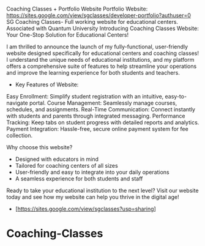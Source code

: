 Coaching Classes + Portfolio Website
Portfolio Website: https://sites.google.com/view/sgclasses/developer-portfolio?authuser=0
SG Coaching Classes- Full working website for educational centers.
Associated with Quantum University
Introducing Coaching Classes Website: Your One-Stop Solution for Educational Centers!

I am thrilled to announce the launch of my fully-functional, user-friendly website designed specifically for educational centers and coaching classes!
I understand the unique needs of educational institutions, and my platform offers a comprehensive suite of features to help streamline your operations and improve the learning experience for both students and teachers.

* Key Features of Website:

Easy Enrollment: Simplify student registration with an intuitive, easy-to-navigate portal.
Course Management: Seamlessly manage courses, schedules, and assignments.
Real-Time Communication: Connect instantly with students and parents through integrated messaging.
Performance Tracking: Keep tabs on student progress with detailed reports and analytics.
Payment Integration: Hassle-free, secure online payment system for fee collection.

Why choose this website?

* Designed with educators in mind
* Tailored for coaching centers of all sizes
* User-friendly and easy to integrate into your daily operations
* A seamless experience for both students and staff

Ready to take your educational institution to the next level? Visit our website today and see how my website can help you thrive in the digital age!

* [https://sites.google.com/view/sgclasses?usp=sharing]
# Coaching-Classes
